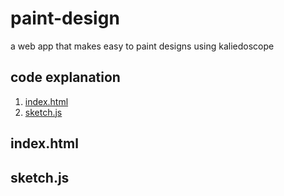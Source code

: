 # paint-design
a web app that makes easy to paint designs using kaliedoscope
## code explanation 
1.  [index.html](#index.html)
2. [sketch.js](#sketch.js)
## index.html
## sketch.js
